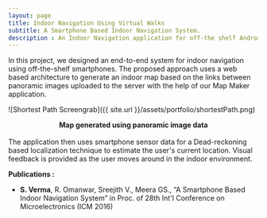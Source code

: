 ```yaml
---
layout: page
title: Indoor Navigation Using Virtual Walks
subtitle: A Smartphone Based Indoor Navigation System. 
description : An Indoor Navigation application for off-the shelf Android smartphones. The application is supported by an easy to use web frontend for creating indoor maps and providing a set of Points of Interest for Localization and Navigation. [Publications Inside]
---
```


In this project, we designed an end-to-end system for indoor navigation using off-the-shelf smartphones. The proposed approach uses a web based architecture to generate an indoor map based on the links between panoramic images uploaded to the server with the help of our Map Maker application. 

![Shortest Path Screengrab]({{ site.url }}/assets/portfolio/shortestPath.png)

<center> 
	<strong>
		Map generated using panoramic image data
	</strong>
</center>

<br/>
The application then uses smartphone sensor data for a Dead-reckoning based localization technique to estimate the user's current location. Visual feedback is provided as the user moves around in the indoor environment. 

<strong>Publications : </strong>

* <strong>S. Verma</strong>, R. Omanwar, Sreejith V., Meera GS., “A Smartphone Based Indoor Navigation System” in <emph>Proc. of 28th Int'l
Conference on Microelectronics (ICM 2016) </emph> <br/>


